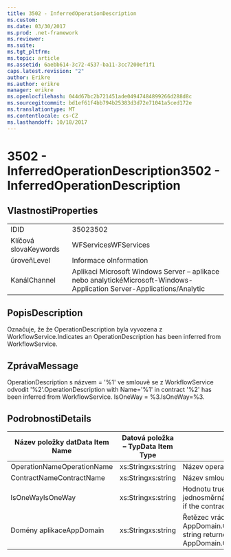 ```yaml
---
title: 3502 - InferredOperationDescription
ms.custom: 
ms.date: 03/30/2017
ms.prod: .net-framework
ms.reviewer: 
ms.suite: 
ms.tgt_pltfrm: 
ms.topic: article
ms.assetid: 6aebb614-3c72-4537-ba11-3cc7200ef1f1
caps.latest.revision: "2"
author: Erikre
ms.author: erikre
manager: erikre
ms.openlocfilehash: 044d67bc2b721451ade04947484899266d288d8c
ms.sourcegitcommit: bd1ef61f4bb794b25383d3d72e71041a5ced172e
ms.translationtype: MT
ms.contentlocale: cs-CZ
ms.lasthandoff: 10/18/2017
---
```

# <a name="3502---inferredoperationdescription"></a><span data-ttu-id="76ab1-102">3502 - InferredOperationDescription</span><span class="sxs-lookup"><span data-stu-id="76ab1-102">3502 - InferredOperationDescription</span></span>
## <a name="properties"></a><span data-ttu-id="76ab1-103">Vlastnosti</span><span class="sxs-lookup"><span data-stu-id="76ab1-103">Properties</span></span>  
  
|||  
|-|-|  
|<span data-ttu-id="76ab1-104">ID</span><span class="sxs-lookup"><span data-stu-id="76ab1-104">ID</span></span>|<span data-ttu-id="76ab1-105">3502</span><span class="sxs-lookup"><span data-stu-id="76ab1-105">3502</span></span>|  
|<span data-ttu-id="76ab1-106">Klíčová slova</span><span class="sxs-lookup"><span data-stu-id="76ab1-106">Keywords</span></span>|<span data-ttu-id="76ab1-107">WFServices</span><span class="sxs-lookup"><span data-stu-id="76ab1-107">WFServices</span></span>|  
|<span data-ttu-id="76ab1-108">úroveň</span><span class="sxs-lookup"><span data-stu-id="76ab1-108">Level</span></span>|<span data-ttu-id="76ab1-109">Informace o</span><span class="sxs-lookup"><span data-stu-id="76ab1-109">Information</span></span>|  
|<span data-ttu-id="76ab1-110">Kanál</span><span class="sxs-lookup"><span data-stu-id="76ab1-110">Channel</span></span>|<span data-ttu-id="76ab1-111">Aplikaci Microsoft Windows Server – aplikace nebo analytické</span><span class="sxs-lookup"><span data-stu-id="76ab1-111">Microsoft-Windows-Application Server-Applications/Analytic</span></span>|  
  
## <a name="description"></a><span data-ttu-id="76ab1-112">Popis</span><span class="sxs-lookup"><span data-stu-id="76ab1-112">Description</span></span>  
 <span data-ttu-id="76ab1-113">Označuje, že že OperationDescription byla vyvozena z WorkflowService.</span><span class="sxs-lookup"><span data-stu-id="76ab1-113">Indicates an OperationDescription has been inferred from WorkflowService.</span></span>  
  
## <a name="message"></a><span data-ttu-id="76ab1-114">Zpráva</span><span class="sxs-lookup"><span data-stu-id="76ab1-114">Message</span></span>  
 <span data-ttu-id="76ab1-115">OperationDescription s názvem = '%1' ve smlouvě se z WorkflowService odvodit '%2'.</span><span class="sxs-lookup"><span data-stu-id="76ab1-115">OperationDescription with Name='%1' in contract '%2' has been inferred from WorkflowService.</span></span> <span data-ttu-id="76ab1-116">IsOneWay = %3.</span><span class="sxs-lookup"><span data-stu-id="76ab1-116">IsOneWay=%3.</span></span>  
  
## <a name="details"></a><span data-ttu-id="76ab1-117">Podrobnosti</span><span class="sxs-lookup"><span data-stu-id="76ab1-117">Details</span></span>  
  
|<span data-ttu-id="76ab1-118">Název položky dat</span><span class="sxs-lookup"><span data-stu-id="76ab1-118">Data Item Name</span></span>|<span data-ttu-id="76ab1-119">Datová položka – Typ</span><span class="sxs-lookup"><span data-stu-id="76ab1-119">Data Item Type</span></span>|<span data-ttu-id="76ab1-120">Popis</span><span class="sxs-lookup"><span data-stu-id="76ab1-120">Description</span></span>|  
|--------------------|--------------------|-----------------|  
|<span data-ttu-id="76ab1-121">OperationName</span><span class="sxs-lookup"><span data-stu-id="76ab1-121">OperationName</span></span>|<span data-ttu-id="76ab1-122">xs:String</span><span class="sxs-lookup"><span data-stu-id="76ab1-122">xs:string</span></span>|<span data-ttu-id="76ab1-123">Název operace.</span><span class="sxs-lookup"><span data-stu-id="76ab1-123">The name of the operation.</span></span>|  
|<span data-ttu-id="76ab1-124">ContractName</span><span class="sxs-lookup"><span data-stu-id="76ab1-124">ContractName</span></span>|<span data-ttu-id="76ab1-125">xs:String</span><span class="sxs-lookup"><span data-stu-id="76ab1-125">xs:string</span></span>|<span data-ttu-id="76ab1-126">Název smlouvy.</span><span class="sxs-lookup"><span data-stu-id="76ab1-126">The name of the contract.</span></span>|  
|<span data-ttu-id="76ab1-127">IsOneWay</span><span class="sxs-lookup"><span data-stu-id="76ab1-127">IsOneWay</span></span>|<span data-ttu-id="76ab1-128">xs:String</span><span class="sxs-lookup"><span data-stu-id="76ab1-128">xs:string</span></span>|<span data-ttu-id="76ab1-129">Hodnotu true nebo False indikující, pokud je jednosměrná kontrakt.</span><span class="sxs-lookup"><span data-stu-id="76ab1-129">True or False indicating if the contract is one-way.</span></span>|  
|<span data-ttu-id="76ab1-130">Domény aplikace</span><span class="sxs-lookup"><span data-stu-id="76ab1-130">AppDomain</span></span>|<span data-ttu-id="76ab1-131">xs:String</span><span class="sxs-lookup"><span data-stu-id="76ab1-131">xs:string</span></span>|<span data-ttu-id="76ab1-132">Řetězec vrácený AppDomain.CurrentDomain.FriendlyName.</span><span class="sxs-lookup"><span data-stu-id="76ab1-132">The string returned by AppDomain.CurrentDomain.FriendlyName.</span></span>|
